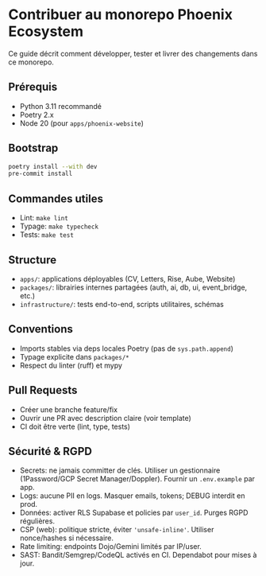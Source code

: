 # Contribuer au monorepo Phoenix Ecosystem

Ce guide décrit comment développer, tester et livrer des changements dans ce monorepo.

## Prérequis
- Python 3.11 recommandé
- Poetry 2.x
- Node 20 (pour `apps/phoenix-website`)

## Bootstrap

```bash
poetry install --with dev
pre-commit install
```

## Commandes utiles
- Lint: `make lint`
- Typage: `make typecheck`
- Tests: `make test`

## Structure
- `apps/`: applications déployables (CV, Letters, Rise, Aube, Website)
- `packages/`: librairies internes partagées (auth, ai, db, ui, event_bridge, etc.)
- `infrastructure/`: tests end-to-end, scripts utilitaires, schémas

## Conventions
- Imports stables via deps locales Poetry (pas de `sys.path.append`)
- Typage explicite dans `packages/*`
- Respect du linter (ruff) et mypy

## Pull Requests
- Créer une branche feature/fix
- Ouvrir une PR avec description claire (voir template)
- CI doit être verte (lint, type, tests)

## Sécurité & RGPD
- Secrets: ne jamais committer de clés. Utiliser un gestionnaire (1Password/GCP Secret Manager/Doppler). Fournir un `.env.example` par app.
- Logs: aucune PII en logs. Masquer emails, tokens; DEBUG interdit en prod.
- Données: activer RLS Supabase et policies par `user_id`. Purges RGPD régulières.
- CSP (web): politique stricte, éviter `'unsafe-inline'`. Utiliser nonce/hashes si nécessaire.
- Rate limiting: endpoints Dojo/Gemini limités par IP/user.
- SAST: Bandit/Semgrep/CodeQL activés en CI. Dependabot pour mises à jour.

